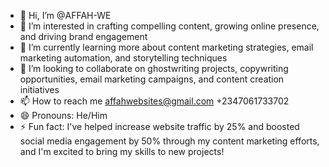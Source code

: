 - 👋 Hi, I’m @AFFAH-WE
- 👀 I’m interested in crafting compelling content, growing online presence, and driving brand engagement
- 🌱 I’m currently learning more about content marketing strategies, email marketing automation, and storytelling techniques
- 💞️ I’m looking to collaborate on ghostwriting projects, copywriting opportunities, email marketing campaigns, and content creation initiatives
- 📫 How to reach me affahwebsites@gmail.com +2347061733702
- 😄 Pronouns: He/Him
- ⚡ Fun fact:  I've helped increase website traffic by 25% and boosted social media engagement by 50% through my content marketing efforts, and I'm excited to bring my skills to new projects!

<!---
AFFAH-WE/AFFAH-WE is a ✨ special ✨ repository because its `README.md` (this file) appears on your GitHub profile.
You can click the Preview link to take a look at your changes.
--->
